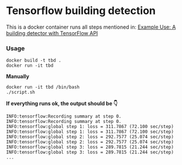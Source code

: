 # Tensorflow building detection

This is a docker container runs all steps mentioned in: [Example Use: A building detector with TensorFlow API](https://github.com/developmentseed/label-maker/blob/master/examples/walkthrough-tensorflow-object-detection.md)

### Usage

```
docker build -t tbd .
docker run -it tbd
```

**Manually**

```
docker run -it tbd /bin/bash
./script.sh
```

**If everything runs ok, the output should be 👇**

```
INFO:tensorflow:Recording summary at step 0.
INFO:tensorflow:Recording summary at step 0.
INFO:tensorflow:global step 1: loss = 311.7867 (72.100 sec/step)
INFO:tensorflow:global step 1: loss = 311.7867 (72.100 sec/step)
INFO:tensorflow:global step 2: loss = 292.7577 (25.074 sec/step)
INFO:tensorflow:global step 2: loss = 292.7577 (25.074 sec/step)
INFO:tensorflow:global step 3: loss = 289.7815 (21.244 sec/step)
INFO:tensorflow:global step 3: loss = 289.7815 (21.244 sec/step)
...

```



	